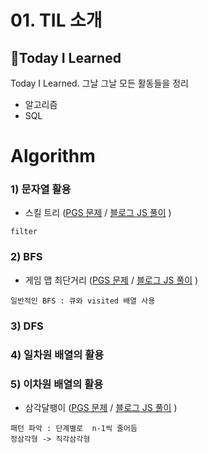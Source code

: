 
# 01. TIL 소개
## 📝Today I Learned 
Today I Learned. 그날 그날 모든 활동들을 정리

- 알고리즘 
- SQL

# Algorithm

### 1) 문자열 활용
  - 스킬 트리 ([PGS 문제](https://school.programmers.co.kr/learn/courses/30/lessons/49993) /  [블로그 JS 풀이](https://maystar8956.tistory.com/182) )
  ```
  filter 
  ```
  
### 2) BFS 
   - 게임 맵 최단거리 ([PGS 문제](https://school.programmers.co.kr/learn/courses/30/lessons/1844) /  [블로그 JS 풀이](https://maystar8956.tistory.com/178) )
  ```
 일반적인 BFS : 큐와 visited 배열 사용
  ```
  
### 3) DFS 
 
 
### 4) 일차원 배열의 활용


### 5) 이차원 배열의 활용
   - 삼각달팽이 ([PGS 문제](https://school.programmers.co.kr/learn/courses/30/lessons/68645) /  [블로그 JS 풀이](https://maystar8956.tistory.com/183) )
  ```
패턴 파악 : 단계별로  n-1씩 줄어듬
정삼각형 -> 직각삼각형
  ```

  

